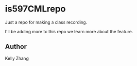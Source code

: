 # is597CMLrepo

Just a repo for making a class recording.

I'll be adding more to this repo we learn more about the feature.

## Author
Kelly Zhang
